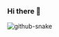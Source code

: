 ### Hi there 👋

<picture>
  <source media="(prefers-color-scheme: dark)" srcset="https://raw.githubusercontent.com/olegantonyan/olegantonyan/output/github-contribution-grid-snake-dark.svg" />
  <source media="(prefers-color-scheme: light)" srcset="https://raw.githubusercontent.com/olegantonyan/olegantonyan/output/github-contribution-grid-snake.svg" />
  <img alt="github-snake" src="https://raw.githubusercontent.com    /olegantonyan/olegantonyan/output/github-contribution-grid-snake.svg" />
</picture>

<!--
**olegantonyan/olegantonyan** is a ✨ _special_ ✨ repository because its `README.md` (this file) appears on your GitHub profile.

Here are some ideas to get you started:

- 🔭 I’m currently working on ...
- 🌱 I’m currently learning ...
- 👯 I’m looking to collaborate on ...
- 🤔 I’m looking for help with ...
- 💬 Ask me about ...
- 📫 How to reach me: ...
- 😄 Pronouns: ...
- ⚡ Fun fact: ...
-->
